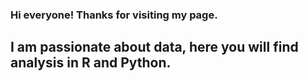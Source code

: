 ### Hi everyone! Thanks for visiting my page. 
## I am passionate about data, here you will find analysis in R and Python. 
# 
